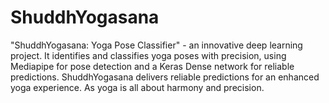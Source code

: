 # ShuddhYogasana
"ShuddhYogasana: Yoga Pose Classifier" - an innovative deep learning project. It identifies and classifies yoga poses with precision, using Mediapipe for pose detection and a Keras Dense network for reliable predictions.  ShuddhYogasana delivers reliable predictions for an enhanced yoga experience. As yoga is all about harmony and precision.
